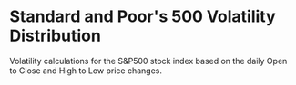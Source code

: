 # Standard and Poor's 500 Volatility Distribution
Volatility calculations for the S&amp;P500 stock index based on the daily Open to Close and High to Low price changes.
